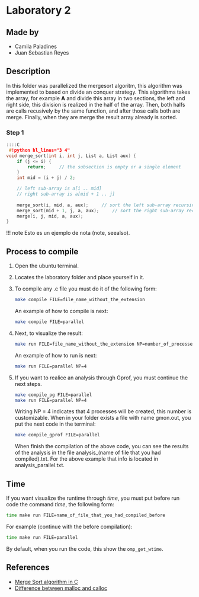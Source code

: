 # Laboratory 2

## Made by

- Camila Paladines
- Juan Sebastian Reyes

## Description

In this folder was parallelized the mergesort algoritm, this algorithm was implemented to based on divide an conquer strategy. This algorithms takes the array, for example **A** and divide this array in two sections, the left and right side, this division is realized in the half of the array. Then, both halfs are calls recusively by the same function, and after those calls both are merge. Finally, when they are merge the result array already is sorted.

### Step 1

```C
::::C
 #!python hl_lines="3 4"
void merge_sort(int i, int j, List a, List aux) {
    if (j <= i) {
        return;     // the subsection is empty or a single element
    }
    int mid = (i + j) / 2;

    // left sub-array is a[i .. mid]
    // right sub-array is a[mid + 1 .. j]
    
    merge_sort(i, mid, a, aux);     // sort the left sub-array recursively
    merge_sort(mid + 1, j, a, aux);     // sort the right sub-array recursively
    merge(i, j, mid, a, aux);
}

```
!!! note
    Esto es un ejemplo de nota (note, seealso).


## Process to compile

1. Open the ubuntu terminal.
2. Locates the laboratory folder and place yourself in it.
3. To compile any .c file you must do it of the following form:

    ```sh
    make compile FILE=file_name_without_the_extension
    ```
    An example of how to compile is next:

    ```sh
    make compile FILE=parallel
    ```
4. Next, to visualize the result:

    ```sh
    make run FILE=file_name_without_the_extension NP=number_of_processes
    ```
    An example of how to run is next:

    ```sh
    make run FILE=parallel NP=4
    ```
5. If you want to realice an analysis through Gprof, you must continue the next steps.

    ```sh
    make compile_pg FILE=parallel
    make run FILE=parallel NP=4
    ```
    Writing NP = 4 indicates that 4 processes will be created, this number is customizable. When in your folder exists a file with name gmon.out, you put the next code in the terminal:

    ```sh
    make compile_gprof FILE=parallel
    ```

    When finish the compilation of the above code, you can see the results of the analysis in the file analysis_(name of file that you had compiled).txt. For the above example that info is located in analysis_parallel.txt.

## Time

If you want visualize the runtime through *time*, you must put before run code the command *time*, the following form:

```sh
time make run FILE=name_of_file_that_you_had_compiled_before
```

For example (continue with the before compilation):

```sh
time make run FILE=parallel
```

By default, when you run the code, this show the `omp_get_wtime`.

## References

- [Merge Sort algorithm in C](https://gist.github.com/hackrio1/a11c8499ed68f5df6c30e53d1c3fe076)
- [Difference between malloc and calloc](https://cs-fundamentals.com/tech-interview/c/difference-between-malloc-and-calloc)